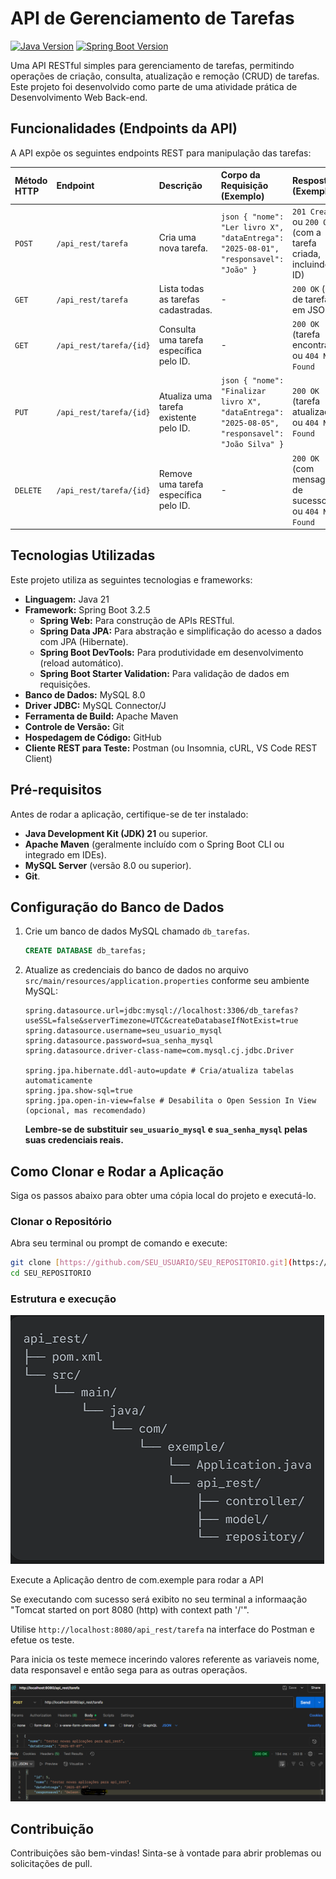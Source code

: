 # API de Gerenciamento de Tarefas

[![Java Version](https://img.shields.io/badge/Java-21-blue.svg)](https://www.java.com/)
[![Spring Boot Version](https://img.shields.io/badge/Spring_Boot-3.2.5-brightgreen.svg)](https://spring.io/projects/spring-boot)

Uma API RESTful simples para gerenciamento de tarefas, permitindo operações de criação, consulta, atualização e remoção (CRUD) de tarefas. Este projeto foi desenvolvido como parte de uma atividade prática de Desenvolvimento Web Back-end.

## Funcionalidades (Endpoints da API)

A API expõe os seguintes endpoints REST para manipulação das tarefas:

| Método HTTP | Endpoint                       | Descrição                                         | Corpo da Requisição (Exemplo)                                    | Resposta (Exemplo)                                      |
| :---------- | :----------------------------- | :------------------------------------------------ | :--------------------------------------------------------------- | :------------------------------------------------------ |
| `POST`      | `/api_rest/tarefa`            | Cria uma nova tarefa.                             | ```json { "nome": "Ler livro X", "dataEntrega": "2025-08-01", "responsavel": "João" } ``` | `201 Created` ou `200 OK` (com a tarefa criada, incluindo ID) |
| `GET`       | `/api_rest/tarefa`            | Lista todas as tarefas cadastradas.               | -                                                                | `200 OK` (lista de tarefas em JSON)                     |
| `GET`       | `/api_rest/tarefa/{id}`       | Consulta uma tarefa específica pelo ID.           | -                                                                | `200 OK` (tarefa encontrada) ou `404 Not Found`         |
| `PUT`       | `/api_rest/tarefa/{id}`       | Atualiza uma tarefa existente pelo ID.            | ```json { "nome": "Finalizar livro X", "dataEntrega": "2025-08-05", "responsavel": "João Silva" } ``` | `200 OK` (tarefa atualizada) ou `404 Not Found`         |
| `DELETE`    | `/api_rest/tarefa/{id}`       | Remove uma tarefa específica pelo ID.             | -                                                                | `200 OK` (com mensagem de sucesso) ou `404 Not Found`   |

## Tecnologias Utilizadas

Este projeto utiliza as seguintes tecnologias e frameworks:

* **Linguagem:** Java 21
* **Framework:** Spring Boot 3.2.5
    * **Spring Web:** Para construção de APIs RESTful.
    * **Spring Data JPA:** Para abstração e simplificação do acesso a dados com JPA (Hibernate).
    * **Spring Boot DevTools:** Para produtividade em desenvolvimento (reload automático).
    * **Spring Boot Starter Validation:** Para validação de dados em requisições.
* **Banco de Dados:** MySQL 8.0
* **Driver JDBC:** MySQL Connector/J
* **Ferramenta de Build:** Apache Maven
* **Controle de Versão:** Git
* **Hospedagem de Código:** GitHub
* **Cliente REST para Teste:** Postman (ou Insomnia, cURL, VS Code REST Client)

## Pré-requisitos

Antes de rodar a aplicação, certifique-se de ter instalado:

* **Java Development Kit (JDK) 21** ou superior.
* **Apache Maven** (geralmente incluído com o Spring Boot CLI ou integrado em IDEs).
* **MySQL Server** (versão 8.0 ou superior).
* **Git**.

## Configuração do Banco de Dados

1.  Crie um banco de dados MySQL chamado `db_tarefas`.
    ```sql
    CREATE DATABASE db_tarefas;
    ```
2.  Atualize as credenciais do banco de dados no arquivo `src/main/resources/application.properties` conforme seu ambiente MySQL:

    ```properties
    spring.datasource.url=jdbc:mysql://localhost:3306/db_tarefas?useSSL=false&serverTimezone=UTC&createDatabaseIfNotExist=true
    spring.datasource.username=seu_usuario_mysql
    spring.datasource.password=sua_senha_mysql
    spring.datasource.driver-class-name=com.mysql.cj.jdbc.Driver

    spring.jpa.hibernate.ddl-auto=update # Cria/atualiza tabelas automaticamente
    spring.jpa.show-sql=true
    spring.jpa.open-in-view=false # Desabilita o Open Session In View (opcional, mas recomendado)
    ```
    **Lembre-se de substituir `seu_usuario_mysql` e `sua_senha_mysql` pelas suas credenciais reais.**

## Como Clonar e Rodar a Aplicação

Siga os passos abaixo para obter uma cópia local do projeto e executá-lo.

### Clonar o Repositório

Abra seu terminal ou prompt de comando e execute:

```bash
git clone [https://github.com/SEU_USUARIO/SEU_REPOSITORIO.git](https://github.com/SEU_USUARIO/SEU_REPOSITORIO.git)
cd SEU_REPOSITORIO
```
### Estrutura e execução

![Estrutura de pastas](./img/estrutura%20em%20spring.png)

Execute a Aplicação dentro de com.exemple para rodar a API 

Se executando com sucesso será exibito no seu terminal a informaação "Tomcat started on port 8080 (http) with context path '/'".


Utilise ```http://localhost:8080/api_rest/tarefa``` na interface do Postman e efetue os teste.

Para inicia os teste memece incerindo valores referente as variaveis nome, data  responsavel e então sega para as outras operaçãos.
  
![Testes](./img/teste.png)

## Contribuição

Contribuições são bem-vindas! Sinta-se à vontade para abrir problemas ou solicitações de pull.

